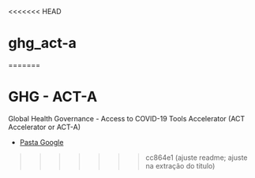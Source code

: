 <<<<<<< HEAD
# ghg_act-a
=======
# GHG - ACT-A

  Global Health Governance - Access to COVID-19 Tools Accelerator (ACT Accelerator or ACT-A)

 - [Pasta Google](https://drive.google.com/drive/u/1/folders/1MKOP-OjghPFcEOkKSDPca5-QC9srW5m5)
>>>>>>> cc864e1 (ajuste readme; ajuste na extração do titulo)
